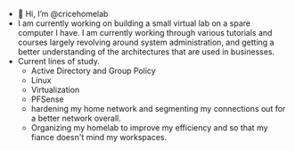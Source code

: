 - 👋 Hi, I’m @cricehomelab
- I am currently working on building a small virtual lab on a spare computer I have. I am currently working through various tutorials
and courses largely revolving around system administration, and getting a better understanding of the architectures that are used in 
businesses. 
- Current lines of study.
  - Active Directory and Group Policy  
  - Linux
  - Virtualization
  - PFSense
  - hardening my home network and segmenting my connections out for a better network overall.  
  - Organizing my homelab to improve my efficiency and so that my fiance doesn't mind my workspaces. 



<!---
cricehomelab/cricehomelab is a ✨ special ✨ repository because its `README.md` (this file) appears on your GitHub profile.
You can click the Preview link to take a look at your changes.
--->
